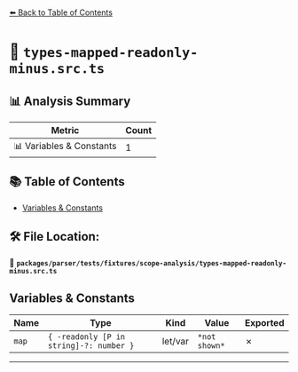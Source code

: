 [⬅️ Back to Table of Contents](../../../../../index.md)

# 📄 `types-mapped-readonly-minus.src.ts`

## 📊 Analysis Summary

| Metric | Count |
|--------|-------|
| 📊 Variables & Constants | 1 |

## 📚 Table of Contents

- [Variables & Constants](#variables-constants)

## 🛠️ File Location:
📂 **`packages/parser/tests/fixtures/scope-analysis/types-mapped-readonly-minus.src.ts`**

## Variables & Constants

| Name | Type | Kind | Value | Exported |
|------|------|------|-------|----------|
| `map` | `{ -readonly [P in string]-?: number }` | let/var | `*not shown*` | ✗ |


---